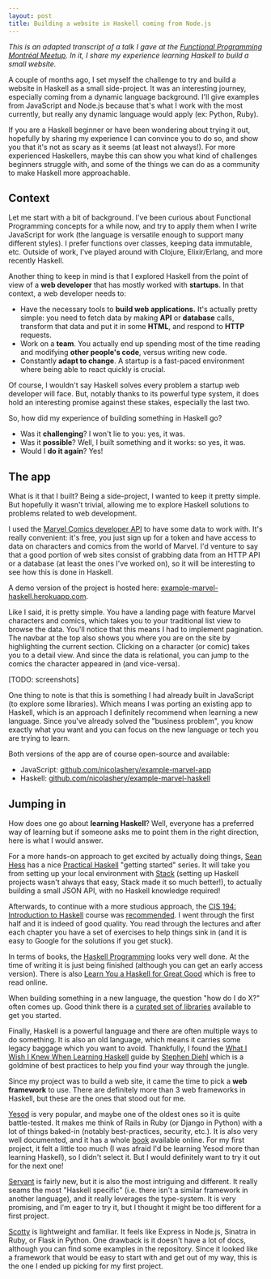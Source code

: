 ```yaml
---
layout: post
title: Building a website in Haskell coming from Node.js
---
```


*This is an adapted transcript of a talk I gave at the [Functional Programming Montréal Meetup](http://www.meetup.com/Functional-Programming-Montreal/). In it, I share my experience learning Haskell to build a small website.*

A couple of months ago, I set myself the challenge to try and build a website in Haskell as a small side-project. It was an interesting journey, especially coming from a dynamic language background. I'll give examples from JavaScript and Node.js because that's what I work with the most currently, but really any dynamic language would apply (ex: Python, Ruby).

If you are a Haskell beginner or have been wondering about trying it out, hopefully by sharing my experience I can convince you to do so, and show you that it's not as scary as it seems (at least not always!). For more experienced Haskellers, maybe this can show you what kind of challenges beginners struggle with, and some of the things we can do as a community to make Haskell more approachable.

## Context

Let me start with a bit of background. I've been curious about Functional Programming concepts for a while now, and try to apply them when I write JavaScript for work (the language is versatile enough to support many different styles). I prefer functions over classes, keeping data immutable, etc. Outside of work, I've played around with Clojure, Elixir/Erlang, and more recently Haskell.

Another thing to keep in mind is that I explored Haskell from the point of view of a **web developer** that has mostly worked with **startups**. In that context, a web developer needs to:

- Have the necessary tools to **build web applications.** It's actually pretty simple: you need to fetch data by making **API** or **database** calls, transform that data and put it in some **HTML**, and respond to **HTTP** requests.
- Work on a **team**. You actually end up spending most of the time reading and modifying **other people's code**, versus writing new code.
- Constantly **adapt to change**. A startup is a fast-paced environment where being able to react quickly is crucial.

Of course, I wouldn't say Haskell solves every problem a startup web developer will face. But, notably thanks to its powerful type system, it does hold an interesting promise against these stakes, especially the last two.

So, how did my experience of building something in Haskell go?

- Was it **challenging**? I won't lie to you: yes, it was.
- Was it **possible**? Well, I built something and it works: so yes, it was.
- Would I **do it again**? Yes!

## The app

What is it that I built? Being a side-project, I wanted to keep it pretty simple. But hopefully it wasn't trivial, allowing me to explore Haskell solutions to problems related to web development.

I used the [Marvel Comics developer API](http://developer.marvel.com/) to have some data to work with. It's really convenient: it's free, you just sign up for a token and have access to data on characters and comics from the world of Marvel. I'd venture to say that a good portion of web sites consist of grabbing data from an HTTP API or a database (at least the ones I've worked on), so it will be interesting to see how this is done in Haskell.

A demo version of the project is hosted here: [example-marvel-haskell.herokuapp.com](http://example-marvel-haskell.herokuapp.com/).

Like I said, it is pretty simple. You have a landing page with feature Marvel characters and comics, which takes you to your traditional list view to browse the data. You'll notice that this means I had to implement pagination. The navbar at the top also shows you where you are on the site by highlighting the current section. Clicking on a character (or comic) takes you to a detail view. And since the data is relational, you can jump to the comics the character appeared in (and vice-versa).

[TODO: screenshots]

One thing to note is that this is something I had already built in JavaScript (to explore some libraries). Which means I was porting an existing app to Haskell, which is an approach I definitely recommend when learning a new language. Since you've already solved the "business problem", you know exactly what you want and you can focus on the new language or tech you are trying to learn.

Both versions of the app are of course open-source and available:

- JavaScript: [github.com/nicolashery/example-marvel-app](https://github.com/nicolashery/example-marvel-app)
- Haskell: [github.com/nicolashery/example-marvel-haskell](https://github.com/nicolashery/example-marvel-haskell)

## Jumping in

How does one go about **learning Haskell**? Well, everyone has a preferred way of learning but if someone asks me to point them in the right direction, here is what I would answer.

For a more hands-on approach to get excited by actually doing things, [Sean Hess](http://twitter.com/seanhess/) has a nice [Practical Haskell](http://seanhess.github.io/2015/08/04/practical-haskell-getting-started.html) "getting started" series. It will take you from setting up your local environment with [Stack](www.haskellstack.org) (setting up Haskell projects wasn't always that easy, Stack made it so much better!), to actually building a small JSON API, with no Haskell knowledge required!

Afterwards, to continue with a more studious approach, the [CIS 194: Introduction to Haskell](http://www.seas.upenn.edu/~cis194/spring13/) course was [recommended](https://github.com/bitemyapp/learnhaskell). I went through the first half and it is indeed of good quality. You read through the lectures and after each chapter you have a set of exercises to help things sink in (and it is easy to Google for the solutions if you get stuck).

In terms of books, the [Haskell Programming](http://haskellbook.com/) looks very well done. At the time of writing it is just being finished (although you can get an early access version). There is also [Learn You a Haskell for Great Good](http://learnyouahaskell.com/) which is free to read online.

When building something in a new language, the question "how do I do X?" often comes up. Good think there is a [curated set of libraries](www.haskelliseasy.com) available to get you started.

Finally, Haskell is a powerful language and there are often multiple ways to do something. It is also an old language, which means it carries some legacy baggage which you want to avoid. Thankfully, I found the [What I Wish I Knew When Learning Haskell](http://dev.stephendiehl.com/hask/) guide by [Stephen Diehl](https://twitter.com/smdiehl) which is a goldmine of best practices to help you find your way through the jungle.

Since my project was to build a web site, it came the time to pick a **web framework** to use. There are definitely more than 3 web frameworks in Haskell, but these are the ones that stood out for me.

[Yesod](http://www.yesodweb.com/) is very popular, and maybe one of the oldest ones so it is quite battle-tested. It makes me think of Rails in Ruby (or Django in Python) with a lot of things baked-in (notably best-practices, security, etc.). It is also very well documented, and it has a whole [book](http://www.yesodweb.com/book) available online. For my first project, it felt a little too much (I was afraid I'd be learning Yesod more than learning Haskell), so I didn't select it. But I would definitely want to try it out for the next one!

[Servant](http://haskell-servant.readthedocs.org/) is fairly new, but it is also the most intriguing and different. It really seams the most "Haskell specific" (i.e. there isn't a similar framework in another language), and it really leverages the type-system. It is very promising, and I'm eager to try it, but I thought it might be too different for a first project.

[Scotty](https://github.com/scotty-web/scotty/) is lightweight and familiar. It feels like Express in Node.js, Sinatra in Ruby, or Flask in Python. One drawback is it doesn't have a lot of docs, although you can find some examples in the repository. Since it looked like a framework that would be easy to start with and get out of my way, this is the one I ended up picking for my first project.
